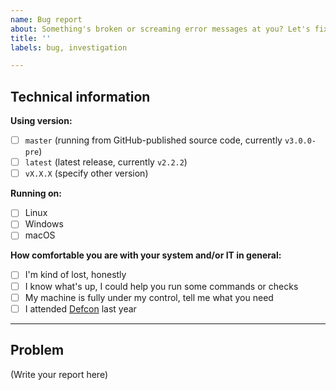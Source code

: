 ```yaml
---
name: Bug report
about: Something's broken or screaming error messages at you? Let's fix it.
title: ''
labels: bug, investigation

---
```


<!-- 
  The following (lightweight) template is made to avoid recurring questions in new bug reports
  and to facilitate problem diagnosis. You are free to ignore it, but filling it correctly will
  help a lot. Either way, thanks for taking the time to write a report.
  Checked checkbox should look like this: [x]
-->


## Technical information
**Using version:**
 - [ ] `master` (running from GitHub-published source code, currently `v3.0.0-pre`)
 - [ ] `latest` (latest release, currently `v2.2.2`)
 - [ ] `vX.X.X` (specify other version)

**Running on:**
 - [ ] Linux
 - [ ] Windows
 - [ ] macOS

**How comfortable you are with your system and/or IT in general:**
 - [ ] I'm kind of lost, honestly
 - [ ] I know what's up, I could help you run some commands or checks
 - [ ] My machine is fully under my control, tell me what you need
 - [ ] I attended [Defcon](https://defcon.org/) last year

---

## Problem

(Write your report here)
